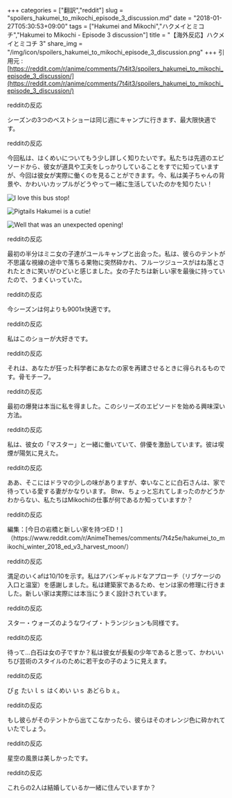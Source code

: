 +++
categories = ["翻訳","reddit"]
slug = "spoilers_hakumei_to_mikochi_episode_3_discussion.md"
date = "2018-01-27T05:30:53+09:00"
tags = ["Hakumei and Mikochi","ハクメイとミコチ","Hakumei to Mikochi - Episode 3 discussion"]
title = "【海外反応】ハクメイとミコチ 3"
share_img = "/img/icon/spoilers_hakumei_to_mikochi_episode_3_discussion.png"
+++
引用元 : [https://reddit.com/r/anime/comments/7t4it3/spoilers_hakumei_to_mikochi_episode_3_discussion/](https://reddit.com/r/anime/comments/7t4it3/spoilers_hakumei_to_mikochi_episode_3_discussion/)

<p><span class="reddit-comment">redditの反応</span></p>シーズンの3つのベストショーは同じ週にキャンプに行きます、最大限快適です。

<p><span class="reddit-comment">redditの反応</span></p>今回私は、はくめいについてもう少し詳しく知りたいです。私たちは先週のエピソードから、彼女が道具や工夫をしっかりしていることをすでに知っていますが、今回は彼女が実際に働くのを見ることができます。今、私は美子ちゃんの背景や、かわいいカップルがどうやって一緒に生活していたのかを知りたい！

![I love this bus stop!](https://i.imgur.com/lXHatdy.png)

![Pigtails Hakumei is a cutie!](https://i.imgur.com/Clwh657.png)

![Well that was an unexpected opening!](https://i.imgur.com/LFrlfu4.png)

<p><span class="reddit-comment">redditの反応</span></p>最初の半分はミニ女の子達がユールキャンプと出会った。私は、彼らのテントが不思議な視線の途中で落ちる果物に突然砕かれ、フルーツジュースがはね落とされたときに笑いがひどいと感じました。女の子たちは新しい家を最後に持っていたので、うまくいっていた。

<p><span class="reddit-comment">redditの反応</span></p>今シーズンは何よりも9001x快適です。

<p><span class="reddit-comment">redditの反応</span></p>私はこのショーが大好きです。

<p><span class="reddit-comment">redditの反応</span></p>それは、あなたが狂った科学者にあなたの家を再建させるときに得られるものです。骨モチーフ。

<p><span class="reddit-comment">redditの反応</span></p>最初の爆発は本当に私を得ました。このシリーズのエピソードを始める興味深い方法。

<p><span class="reddit-comment">redditの反応</span></p>私は、彼女の「マスター」と一緒に働いていて、俳優を激励しています。彼は喫煙が陽気に見えた。

<p><span class="reddit-comment">redditの反応</span></p>ああ、そこにはドラマの少しの味がありますが、幸いなことに白石さんは、家で待っている愛する妻がかなりいます。 Btw、ちょっと忘れてしまったのかどうかわからない、私たちはMikochiの仕事が何であるか知っていますか？

<p><span class="reddit-comment">redditの反応</span></p>編集：[今日の岩橋と新しい家を持つED！]（https://www.reddit.com/r/AnimeThemes/comments/7t4z5e/hakumei_to_mikochi_winter_2018_ed_v3_harvest_moon/）

<p><span class="reddit-comment">redditの反応</span></p>満足のいくafは10/10を示す。私はアバンギャルドなアプローチ（リブケージの入口と温室）を感謝しました。私は建築家であるため、センは家の修理に行きました。新しい家は実際には本当にうまく設計されています。

<p><span class="reddit-comment">redditの反応</span></p>スター・ウォーズのようなワイプ・トランジションも同様です。

<p><span class="reddit-comment">redditの反応</span></p>待って...白石は女の子ですか？私は彼女が長髪の少年であると思って、かわいいちび芸術のスタイルのために若干女の子のように見えます。

<p><span class="reddit-comment">redditの反応</span></p>ぴｇ たいｌｓ はくめい いｓ あどらｂぇ。

<p><span class="reddit-comment">redditの反応</span></p>もし彼らがそのテントから出てこなかったら、彼らはそのオレンジ色に砕かれていたでしょう。

<p><span class="reddit-comment">redditの反応</span></p>星空の風景は美しかったです。

<p><span class="reddit-comment">redditの反応</span></p>これらの2人は結婚しているか一緒に住んでいますか？
